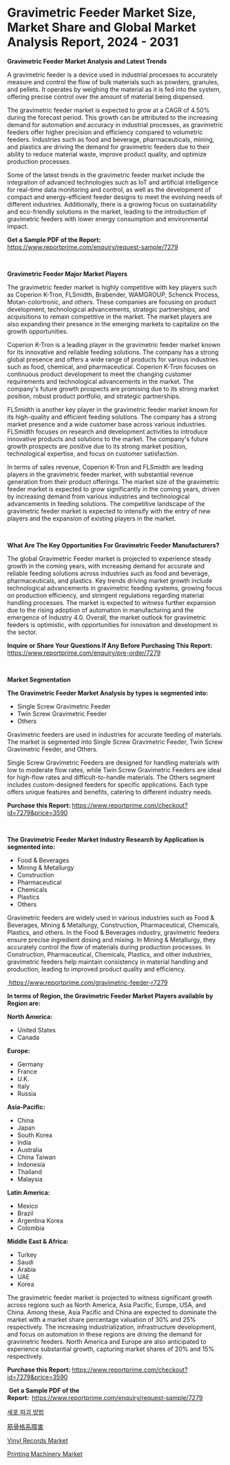 <p><h1>Gravimetric Feeder Market Size, Market Share and Global Market Analysis Report, 2024 - 2031</h1></p><p><strong>Gravimetric Feeder Market Analysis and Latest Trends</strong></p>
<p><p>A gravimetric feeder is a device used in industrial processes to accurately measure and control the flow of bulk materials such as powders, granules, and pellets. It operates by weighing the material as it is fed into the system, offering precise control over the amount of material being dispensed.</p><p>The gravimetric feeder market is expected to grow at a CAGR of 4.50% during the forecast period. This growth can be attributed to the increasing demand for automation and accuracy in industrial processes, as gravimetric feeders offer higher precision and efficiency compared to volumetric feeders. Industries such as food and beverage, pharmaceuticals, mining, and plastics are driving the demand for gravimetric feeders due to their ability to reduce material waste, improve product quality, and optimize production processes.</p><p>Some of the latest trends in the gravimetric feeder market include the integration of advanced technologies such as IoT and artificial intelligence for real-time data monitoring and control, as well as the development of compact and energy-efficient feeder designs to meet the evolving needs of different industries. Additionally, there is a growing focus on sustainability and eco-friendly solutions in the market, leading to the introduction of gravimetric feeders with lower energy consumption and environmental impact.</p></p>
<p><strong>Get a Sample PDF of the Report:&nbsp;</strong> <a href="https://www.reportprime.com/enquiry/request-sample/7279">https://www.reportprime.com/enquiry/request-sample/7279</a></p>
<p>&nbsp;</p>
<p><strong>Gravimetric Feeder Major Market Players</strong></p>
<p><p>The gravimetric feeder market is highly competitive with key players such as Coperion K-Tron, FLSmidth, Brabender, WAMGROUP, Schenck Process, Motan-colortronic, and others. These companies are focusing on product development, technological advancements, strategic partnerships, and acquisitions to remain competitive in the market. The market players are also expanding their presence in the emerging markets to capitalize on the growth opportunities.</p><p>Coperion K-Tron is a leading player in the gravimetric feeder market known for its innovative and reliable feeding solutions. The company has a strong global presence and offers a wide range of products for various industries such as food, chemical, and pharmaceutical. Coperion K-Tron focuses on continuous product development to meet the changing customer requirements and technological advancements in the market. The company's future growth prospects are promising due to its strong market position, robust product portfolio, and strategic partnerships.</p><p>FLSmidth is another key player in the gravimetric feeder market known for its high-quality and efficient feeding solutions. The company has a strong market presence and a wide customer base across various industries. FLSmidth focuses on research and development activities to introduce innovative products and solutions to the market. The company's future growth prospects are positive due to its strong market position, technological expertise, and focus on customer satisfaction.</p><p>In terms of sales revenue, Coperion K-Tron and FLSmidth are leading players in the gravimetric feeder market, with substantial revenue generation from their product offerings. The market size of the gravimetric feeder market is expected to grow significantly in the coming years, driven by increasing demand from various industries and technological advancements in feeding solutions. The competitive landscape of the gravimetric feeder market is expected to intensify with the entry of new players and the expansion of existing players in the market.</p></p>
<p>&nbsp;</p>
<p><strong>What Are The Key Opportunities For Gravimetric Feeder Manufacturers?</strong></p>
<p><p>The global Gravimetric Feeder market is projected to experience steady growth in the coming years, with increasing demand for accurate and reliable feeding solutions across industries such as food and beverage, pharmaceuticals, and plastics. Key trends driving market growth include technological advancements in gravimetric feeding systems, growing focus on production efficiency, and stringent regulations regarding material handling processes. The market is expected to witness further expansion due to the rising adoption of automation in manufacturing and the emergence of Industry 4.0. Overall, the market outlook for gravimetric feeders is optimistic, with opportunities for innovation and development in the sector.</p></p>
<p><strong>Inquire or Share Your Questions If Any Before Purchasing This Report:</strong> <a href="https://www.reportprime.com/enquiry/pre-order/7279">https://www.reportprime.com/enquiry/pre-order/7279</a></p>
<p>&nbsp;</p>
<p><strong>Market Segmentation</strong></p>
<p><strong>The Gravimetric Feeder Market Analysis by types is segmented into:</strong></p>
<p><ul><li>Single Screw Gravimetric Feeder</li><li>Twin Screw Gravimetric Feeder</li><li>Others</li></ul></p>
<p><p>Gravimetric feeders are used in industries for accurate feeding of materials. The market is segmented into Single Screw Gravimetric Feeder, Twin Screw Gravimetric Feeder, and Others. </p><p>Single Screw Gravimetric Feeders are designed for handling materials with low to moderate flow rates, while Twin Screw Gravimetric Feeders are ideal for high-flow rates and difficult-to-handle materials. The Others segment includes custom-designed feeders for specific applications. Each type offers unique features and benefits, catering to different industry needs.</p></p>
<p><strong>Purchase this Report:&nbsp;</strong><a href="https://www.reportprime.com/checkout?id=7279&price=3590">https://www.reportprime.com/checkout?id=7279&price=3590</a></p>
<p>&nbsp;</p>
<p><strong>The Gravimetric Feeder Market Industry Research by Application is segmented into:</strong></p>
<p><ul><li>Food & Beverages</li><li>Mining & Metallurgy</li><li>Construction</li><li>Pharmaceutical</li><li>Chemicals</li><li>Plastics</li><li>Others</li></ul></p>
<p><p>Gravimetric feeders are widely used in various industries such as Food & Beverages, Mining & Metallurgy, Construction, Pharmaceutical, Chemicals, Plastics, and others. In the Food & Beverages industry, gravimetric feeders ensure precise ingredient dosing and mixing. In Mining & Metallurgy, they accurately control the flow of materials during production processes. In Construction, Pharmaceutical, Chemicals, Plastics, and other industries, gravimetric feeders help maintain consistency in material handling and production, leading to improved product quality and efficiency.</p></p>
<p><a href="https://www.reportprime.com/gravimetric-feeder-r7279">&nbsp;https://www.reportprime.com/gravimetric-feeder-r7279</a></p>
<p><strong>In terms of Region, the Gravimetric Feeder Market Players available by Region are:</strong></p>
<p>
    <p> <strong> North America: </strong>
        <ul>
            <li>United States</li>
            <li>Canada</li>
        </ul>
        </p> 
    <p> <strong> Europe: </strong>
        <ul>
            <li>Germany</li>
            <li>France</li>
            <li>U.K.</li>
            <li>Italy</li>
            <li>Russia</li>
        </ul>
        </p> 
    <p> <strong> Asia-Pacific: </strong>
        <ul>
            <li>China</li>
            <li>Japan</li>
            <li>South Korea</li>
            <li>India</li>
            <li>Australia</li>
            <li>China Taiwan</li>
            <li>Indonesia</li>
            <li>Thailand</li>
            <li>Malaysia</li>
        </ul>
        </p> 
    <p> <strong> Latin America: </strong>
        <ul>
            <li>Mexico</li>
            <li>Brazil</li>
            <li>Argentina Korea</li>
            <li>Colombia</li>
        </ul>
        </p> 
    <p> <strong> Middle East & Africa: </strong>
        <ul>
            <li>Turkey</li>
            <li>Saudi</li>
            <li>Arabia</li>
            <li>UAE</li>
            <li>Korea</li>
        </ul>
    </p>
    </p>
<p><p>The gravimetric feeder market is projected to witness significant growth across regions such as North America, Asia Pacific, Europe, USA, and China. Among these, Asia Pacific and China are expected to dominate the market with a market share percentage valuation of 30% and 25% respectively. The increasing industrialization, infrastructure development, and focus on automation in these regions are driving the demand for gravimetric feeders. North America and Europe are also anticipated to experience substantial growth, capturing market shares of 20% and 15% respectively.</p></p>
<p><strong>Purchase this Report: </strong><a href="https://www.reportprime.com/checkout?id=7279&price=3590">https://www.reportprime.com/checkout?id=7279&price=3590</a></p>
<p>&nbsp;<strong>Get a Sample PDF of the Report:&nbsp;&nbsp;</strong><a href="https://www.reportprime.com/enquiry/request-sample/7279">https://www.reportprime.com/enquiry/request-sample/7279</a></p>
<p><strong></strong></p>
<p><p><a href="https://github.com/lzrvbyqzftro57/Market-Research-Report-List-2/blob/main/454000372150.md">세포 파괴 방법</a></p><p><a href="https://github.com/oqxogxyvqe90775/Market-Research-Report-List-2/blob/main/791256476355.md">筋骨格系障害</a></p><p><a href="https://issuu.com/reportprime-2/docs/vinyl-records-market-size-2030.pptx">Vinyl Records Market</a></p><p><a href="https://github.com/RoccoManning/Market-Research-Report-List-5/blob/main/printing-machinery-market.md">Printing Machinery Market</a></p></p>